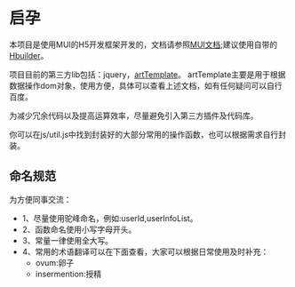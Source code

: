 # 启孕

本项目是使用MUI的H5开发框架开发的，文档请参照[MUI文档](http://dev.dcloud.net.cn/mui/ui/);建议使用自带的[Hbuilder](http://www.dcloud.io)。

项目目前的第三方lib包括：jquery，[artTemplate](https://aui.github.io/art-template/zh-cn/docs/index.html)。
artTemplate主要是用于根据数据操作dom对象，使用方便，具体可以查看上述文档，如有任何疑问可以自行百度。

为减少冗余代码以及提高运算效率，尽量避免引入第三方插件及代码库。

你可以在js/util.js中找到封装好的大部分常用的操作函数，也可以根据需求自行封装。

## 命名规范

为方便同事交流：
* 1、尽量使用驼峰命名，例如:userId,userInfoList。
* 2、函数命名使用小写字母开头。
* 3、常量一律使用全大写。
* 4、常用的术语翻译可以在下面查看，大家可以根据日常使用及时补充：
	- ovum:卵子
	- insermention:授精	

